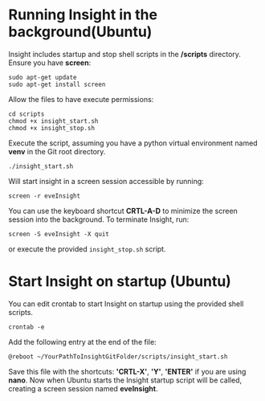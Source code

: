 # Running Insight in the background(Ubuntu)
Insight includes startup and stop shell scripts in the **/scripts** directory.
Ensure you have **screen**:
```
sudo apt-get update
sudo apt-get install screen
```
Allow the files to have execute permissions:
```
cd scripts
chmod +x insight_start.sh
chmod +x insight_stop.sh
```

Execute the script, assuming you have a python virtual environment named **venv** in the Git root directory.
```
./insight_start.sh
```
Will start insight in a screen session accessible by running:
```
screen -r eveInsight
```

You can use the keyboard shortcut **CRTL-A-D** to minimize the screen session into the background. To terminate Insight, run:
```
screen -S eveInsight -X quit
```
or execute the provided ```insight_stop.sh``` script.


# Start Insight on startup (Ubuntu)
You can edit crontab to start Insight on startup using the provided shell scripts.
```
crontab -e
```

Add the following entry at the end of the file:
```
@reboot ~/YourPathToInsightGitFolder/scripts/insight_start.sh
```

Save this file with the shortcuts: **'CRTL-X'**, **'Y'**, **'ENTER'** if you are using **nano**. Now when Ubuntu starts the Insight startup script will be called, creating a screen session named **eveInsight**.
 


